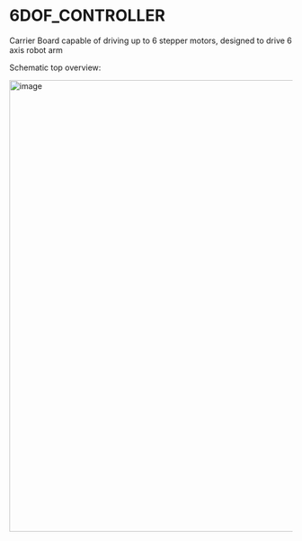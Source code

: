 # 6DOF_CONTROLLER
Carrier Board capable of driving up to 6 stepper motors, designed to drive 6 axis robot arm


Schematic top overview:

<img width="1142" height="804" alt="image" src="https://github.com/user-attachments/assets/a265f506-9d0e-46b2-9f39-f9e435224a43" />

